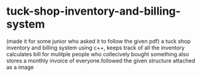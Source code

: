 # tuck-shop-inventory-and-billing-system
(made it for some junior who asked it to follow the given pdf)
a tuck shop inventory and billing system using c++, keeps track of all the inventory calculates bill for mulitple people who collecively
bought something also stores a monthly invoice of everyone.followed the given structure attached as a image 
